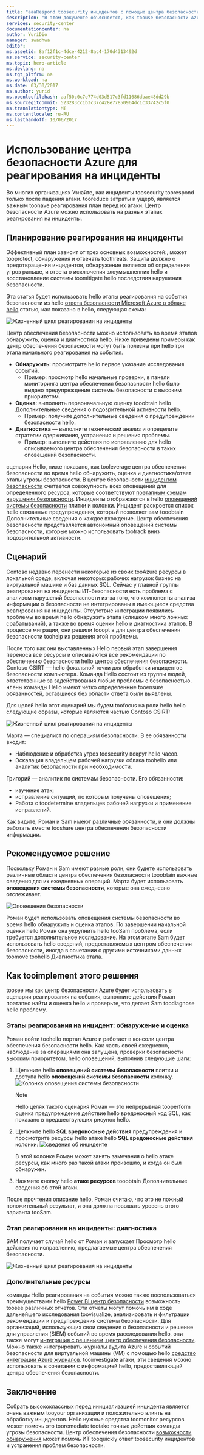 ```yaml
---
title: "aaaRespond toosecurity инцидентов с помощью центра безопасности Azure | Документы Microsoft"
description: "В этом документе объясняется, как toouse безопасности Azure Center сценария реагирования на события."
services: security-center
documentationcenter: na
author: YuriDio
manager: swadhwa
editor: 
ms.assetid: 8af12f1c-4dce-4212-8ac4-170d4313492d
ms.service: security-center
ms.topic: hero-article
ms.devlang: na
ms.tgt_pltfrm: na
ms.workload: na
ms.date: 03/30/2017
ms.author: yurid
ms.openlocfilehash: aaf50c0c7e774d03d517c3fd11686dbae48dd29b
ms.sourcegitcommit: 523283cc1b3c37c428e77850964dc1c33742c5f0
ms.translationtype: MT
ms.contentlocale: ru-RU
ms.lasthandoff: 10/06/2017
---
```

# <a name="using-azure-security-center-for-an-incident-response"></a>Использование центра безопасности Azure для реагирования на инциденты
Во многих организациях Узнайте, как инциденты toosecurity toorespond только после падения атаки. tooreduce затраты и ущерб, является важным toohave реагирования план перед их атаки. Центр безопасности Azure можно использовать на разных этапах реагирования на инциденты.

## <a name="incident-response-planning"></a>Планирование реагирования на инциденты
Эффективный план зависит от трех основных возможностей:, может tooprotect, обнаружения и отвечать toothreats. Защита должно о предотвращении инцидентов, обнаружение является об определении угроз раньше, и ответа о исключения злоумышленник hello и восстановление системы toomitigate hello последствия нарушения безопасности.

Эта статья будет использовать hello этапы реагирования на события безопасности из hello [ответа безопасности Microsoft Azure в облаке hello](https://gallery.technet.microsoft.com/Azure-Security-Response-in-dd18c678) статью, как показано в hello, следующая схема:

![Жизненный цикл реагирования на инциденты](./media/security-center-incident-response/security-center-incident-response-fig1.png)

Центр обеспечения безопасности можно использовать во время этапов обнаружить, оценка и диагностика hello. Ниже приведены примеры как центр обеспечения безопасности могут быть полезны при hello три этапа начального реагирования на события.

* **Обнаружить**: просмотрите hello первое указание исследования событий.
  * Пример: просмотр hello начальные проверки, в панели мониторинга центра обеспечения безопасности hello было выдано предупреждение системы безопасности с высоким приоритетом.
* **Оценка**: выполнить первоначальную оценку tooobtain hello Дополнительные сведения о подозрительной активности hello.
  * Пример: получите дополнительные сведения о предупреждении безопасности hello.
* **Диагностика** — выполните технический анализ и определите стратегии сдерживания, устранения и решения проблемы.
  * Пример: выполните действия по исправлению для hello описываемого центра обеспечения безопасности в таких оповещений безопасности.

сценарии Hello, ниже показано, как tooleverage центра обеспечения безопасности во время hello обнаружить, оценка и диагностика/ответ этапы угрозы безопасности. В центре безопасности [инцидентом безопасности](security-center-incident.md) считается совокупность всех оповещений для определенного ресурса, которые соответствуют [поэтапным схемам нарушения безопасности](https://blogs.technet.microsoft.com/office365security/addressing-your-cxos-top-five-cloud-security-concerns/). Инциденты отображаются в hello [оповещений системы безопасности](security-center-managing-and-responding-alerts.md) плитки и колонки. Инцидент раскроется список hello связанные предупреждения, который позволяет вам tooobtain Дополнительные сведения о каждое вхождение. Центр обеспечения безопасности представляется автономный оповещений системы безопасности, которые можно использовать tootrack вниз подозрительной активности.

## <a name="scenario"></a>Сценарий
Contoso недавно перенести некоторые из своих tooAzure ресурсы в локальной среде, включая некоторых рабочих нагрузок бизнес на виртуальной машине и баз данных SQL. Сейчас у главной группы реагирования на инциденты ИТ-безопасности есть проблема с анализом нарушений безопасности из-за того, что компоненты анализа информации о безопасности не интегрированы в имеющиеся средства реагирования на инциденты. Отсутствие интеграции появились проблемы во время hello обнаружить этапа (слишком много ложных срабатываний), а также во время оценки hello и диагностика этапов. В процессе миграции, они решили tooopt в для центра обеспечения безопасности toohelp их решения этой проблемы.

После того как они выставленных Hello первый этап завершения переноса все ресурсы и описываются все рекомендации по обеспечению безопасности hello центра обеспечения безопасности. Contoso CSIRT — hello фокальной точки для обработки инцидентов безопасности компьютера. Команда Hello состоит из группы людей, ответственные за задействования любые проблемы с безопасностью. члены команды Hello имеют четко определенные tooensure обязанностей, оставшиеся без области ответа были выявлены.

Для целей hello этот сценарий мы будем toofocus на роли hello hello следующие образы, которые являются частью Contoso CSIRT:

![Жизненный цикл реагирования на инциденты](./media/security-center-incident-response/security-center-incident-response-fig2.png)

Марта — специалист по операциям безопасности. В ее обязанности входит:

* Наблюдение и обработка угроз toosecurity вокруг hello часов.
* Эскалация владельцем рабочей нагрузки облака toohello или аналитик безопасности при необходимости.

Григорий — аналитик по системам безопасности. Его обязанности:

* изучение атак;
* исправление ситуаций, по которым получены оповещения;
* Работа с toodetermine владельцев рабочей нагрузки и применение исправлений.

Как видите, Роман и Sam имеют различные обязанности, и они должны работать вместе tooshare центра обеспечения безопасности информации.

## <a name="recommended-solution"></a>Рекомендуемое решение
Поскольку Роман и Sam имеют разные роли, они будете использовать различные области центра обеспечения безопасности tooobtain важные сведения для их ежедневных операций. Марта будет использовать **оповещения системы безопасности**, которые она ежедневно отслеживает.

![Оповещения безопасности](./media/security-center-incident-response/security-center-incident-response-fig3.png)

Роман будет использовать оповещения системы безопасности во время hello обнаружить и оценка этапов. По завершении начальной оценки hello Роман она укрупнить hello tooSam проблема, если требуется дополнительное исследование. На этом этапе Sam будет использовать hello сведений, предоставляемых центром обеспечения безопасности, иногда в сочетании с другими источниками данных toomove toohello Диагностика этапа.

## <a name="how-tooimplement-this-solution"></a>Как tooimplement этого решения
toosee мы как центр безопасности Azure будет использовать в сценарии реагирования на события, выполните действия Роман поэтапно найти и оценка hello и проверьте, что делает Sam toodiagnose hello проблему.

### <a name="detect-and-assess-incident-response-stages"></a>Этапы реагирования на инцидент: обнаружение и оценка
Роман войти toohello портал Azure и работает в консоли центра обеспечения безопасности hello. Как часть своей ежедневно, наблюдение за операциями она запущена, проверки безопасности высоким приоритетом, hello оповещений, выполнив следующие шаги:

1. Щелкните hello **оповещений системы безопасности** плитки и доступа hello **оповещений системы безопасности** колонку.
    ![Колонка оповещения системы безопасности](./media/security-center-incident-response/security-center-incident-response-fig4.png)

   > [!NOTE]
   > Hello целях такого сценария Роман — это непрерывная tooperform оценка предупреждение действие hello вредоносный код SQL, как показано в предшествующих рисунок hello.
   >
   >
2. Щелкните hello **SQL вредоносные действия** предупреждения и просмотрите ресурсы hello атаке hello **SQL вредоносные действия** колонки: ![сведения об инциденте](./media/security-center-incident-response/security-center-incident-response-fig5.png)

    В этой колонке Роман может занять замечания о hello атаке ресурсы, как много раз такой атаки произошло, и когда он был обнаружен.
3. Нажмите кнопку hello **атаке ресурсов** tooobtain Дополнительные сведения об этой атаки.

После прочтения описание hello, Роман считаю, что это не ложный положительный результат, и она должна повышать уровень этого варианта tooSam.

### <a name="diagnose-incident-response-stage"></a>Этап реагирования на инциденты: диагностика
SAM получает случай hello от Роман и запускает Просмотр hello действия по исправлению, предлагаемые центра обеспечения безопасности.

![Жизненный цикл реагирования на инциденты](./media/security-center-incident-response/security-center-incident-response-fig6.png)

### <a name="additional-resources"></a>Дополнительные ресурсы
команды Hello реагирования на события можно также воспользоваться преимуществами hello [Power BI центр безопасности](security-center-powerbi.md) возможность toosee различных отчетов. Эти отчеты могут помочь им в ходе дальнейшего исследования toovisualize, анализировать и фильтрации рекомендации и предупреждения системы безопасности. Для организаций, использующих свои сведения о безопасности и решение для управления (SIEM) событий во время расследования hello, они также могут [интеграция с решением, центр обеспечения безопасности](security-center-integrating-alerts-with-log-integration.md). Можно также интегрировать журналы аудита Azure и событий безопасности для виртуальной машины (VM) с помощью hello [средство интеграции Azure журналов](https://blogs.msdn.microsoft.com/azuresecurity/2016/07/21/microsoft-azure-log-integration-preview/). tooinvestigate атаки, эти сведения можно использовать в сочетании с информацией hello, предоставляющий центра обеспечения безопасности.

## <a name="conclusion"></a>Заключение
Собрать высококлассных перед инициализацией инцидента является очень важным tooyour организации и положительно влиять на обработку инцидентов. Hello нужные средства toomonitor ресурсов может помочь это tooremediate tootake точные действия команды угрозы безопасности. Центр обеспечения безопасности [возможности обнаружения](security-center-detection-capabilities.md) может помочь ИТ tooquickly ответ toosecurity инцидентов и устранения проблем безопасности.
